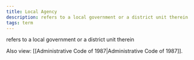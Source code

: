 ```yaml
---
title: Local Agency
description: refers to a local government or a district unit therein
tags: term
---
```


refers to a local government or a district unit therein

Also view: [[Administrative Code of 1987|Administrative Code of 1987]].
